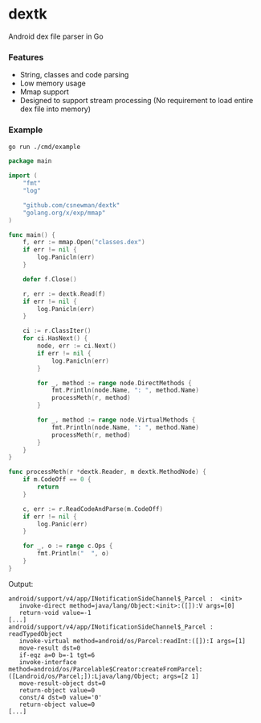 # dextk
Android dex file parser in Go

### Features

- String, classes and code parsing
- Low memory usage
- Mmap support
- Designed to support stream processing (No requirement to load entire dex file into memory)

### Example

```bash
go run ./cmd/example
```

```go
package main

import (
	"fmt"
	"log"

	"github.com/csnewman/dextk"
	"golang.org/x/exp/mmap"
)

func main() {
	f, err := mmap.Open("classes.dex")
	if err != nil {
		log.Panicln(err)
	}

	defer f.Close()

	r, err := dextk.Read(f)
	if err != nil {
		log.Panicln(err)
	}

	ci := r.ClassIter()
	for ci.HasNext() {
		node, err := ci.Next()
		if err != nil {
			log.Panicln(err)
		}

		for _, method := range node.DirectMethods {
			fmt.Println(node.Name, ": ", method.Name)
			processMeth(r, method)
		}

		for _, method := range node.VirtualMethods {
			fmt.Println(node.Name, ": ", method.Name)
			processMeth(r, method)
		}
	}
}

func processMeth(r *dextk.Reader, m dextk.MethodNode) {
	if m.CodeOff == 0 {
		return
	}

	c, err := r.ReadCodeAndParse(m.CodeOff)
	if err != nil {
		log.Panic(err)
	}

	for _, o := range c.Ops {
		fmt.Println("  ", o)
	}
}
```

Output:

```
android/support/v4/app/INotificationSideChannel$_Parcel :  <init>
   invoke-direct method=java/lang/Object:<init>:([]):V args=[0]
   return-void value=-1
[...]
android/support/v4/app/INotificationSideChannel$_Parcel :  readTypedObject
   invoke-virtual method=android/os/Parcel:readInt:([]):I args=[1]
   move-result dst=0
   if-eqz a=0 b=-1 tgt=6
   invoke-interface method=android/os/Parcelable$Creator:createFromParcel:([Landroid/os/Parcel;]):Ljava/lang/Object; args=[2 1]
   move-result-object dst=0
   return-object value=0
   const/4 dst=0 value='0'
   return-object value=0
[...]
```